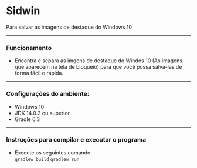 # Sidwin
 Para salvar as imagens de destaque do Windows 10

---

### Funcionamento

- Encontra e separa as imgens de destaque do
  Windos 10 (As imagens que aparecem na tela de bloqueio) para que
  você possa salvá-las de forma fácil e rápida.

---

### Configurações do ambiente:

- Windows 10
- JDK 14.0.2 ou superior
- Gradle 6.3

---

### Instruções para compilar e executar o programa

- Execute os seguintes comando:<br>
  ``` gradlew build ```
  ``` gradlew run ```
